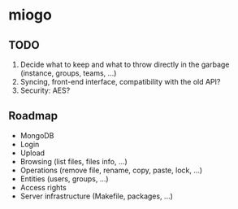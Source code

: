 # miogo

## TODO
1. Decide what to keep and what to throw directly in the garbage (instance, groups, teams, ...)
2. Syncing, front-end interface, compatibility with the old API?
3. Security: AES?

## Roadmap
* MongoDB
* Login
* Upload
* Browsing (list files, files info, ...)
* Operations (remove file, rename, copy, paste, lock, ...)
* Entities (users, groups, ...)
* Access rights
* Server infrastructure (Makefile, packages, ...)
